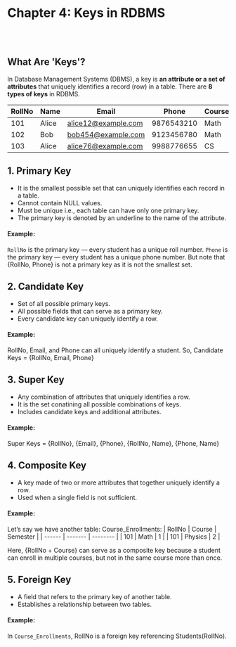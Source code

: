 #
# Chapter 4: Keys in RDBMS
<br>
<br>


## What Are 'Keys'?
In Database Management Systems (DBMS), a key is **an attribute or a set of attributes** that uniquely identifies a record (row) in a table.
There are **8 types of keys** in RDBMS.

| RollNo | Name    | Email                                             | Phone      | Course  |
| ------ | ------- | ------------------------------------------------- | ---------- | ------- |
| 101    | Alice   | [alice12@example.com](mailto:alice12@example.com) | 9876543210 | Math    |
| 102    | Bob     | [bob454@example.com](mailto:bob454@example.com)   | 9123456780 | Math    |
| 103    | Alice   | [alice76@example.com](mailto:alice76@example.com) | 9988776655 | CS      |

## 1. Primary Key
- It is the smallest possible set that can uniquely identifies each record in a table.
- Cannot contain NULL values.
- Must be unique i.e., each table can have only one primary key.
- The primary key is denoted by an underline to the name of the attribute.

#### Example: 
`RollNo` is the primary key — every student has a unique roll number.
`Phone` is the primary key — every student has a unique phone number.
But note that {RollNo, Phone} is not a primary key as it is not the smallest set.



## 2. Candidate Key
- Set of all possible primary keys.
- All possible fields that can serve as a primary key.
- Every candidate key can uniquely identify a row.

#### Example: 
RollNo, Email, and Phone can all uniquely identify a student. 
So, Candidate Keys = {RollNo, Email, Phone}

##  3. Super Key
- Any combination of attributes that uniquely identifies a row.
- It is the set conatining all possible combinations of keys.
- Includes candidate keys and additional attributes.

#### Example:
Super Keys = {RollNo}, {Email}, {Phone}, {RollNo, Name}, {Phone, Name}

## 4. Composite Key
- A key made of two or more attributes that together uniquely identify a row.
- Used when a single field is not sufficient.

#### Example:
Let’s say we have another table: 
Course_Enrollments:
| RollNo | Course  | Semester |
| ------ | ------- | -------- |
| 101    | Math    | 1        |
| 101    | Physics | 2        |

Here, {RollNo + Course} can serve as a composite key because a student can enroll in multiple courses, but not in the same course more than once.

## 5. Foreign Key
- A field that refers to the primary key of another table.
- Establishes a relationship between two tables.

#### Example:
In `Course_Enrollments`, RollNo is a foreign key referencing Students(RollNo).
